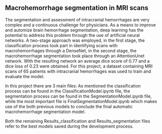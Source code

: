 ## Macrohemorrhage segmentation in MRI scans

The segmentation and assessment of intracranial hemorrhages are very complex and a continuous challenge for physicians.
As a means to improve and automize brain hemorrhage segmentation, deep learning has the potential to address this problem through the use of artificial neural networks.
A two-stage approach was employed, in the first stage, the classification process took part in identifying scans with macrohemorrhages through a DenseNet, in the second stage, the macrohemorrhage segmentation took place through an AttentionUnet network. With the resulting network an average dice score of 0.77 and a dice loss of 0.23 were obtained.
For this project, a dataset containing MRI scans of 65 patients with intracranial hemorrhages was used to train and evaluate the model. 

In this project there are 3 main files: As mentioned the classification process can be found in the ClassificationModel.ipynb file, the segmentation process can be found in the SegmentationModel.ipynb file, while the most important file is FinalSegmentationModel.ipynb which makes use of the both previous models to conclude the final automatic macrohemorrhage segmentation model.

Both the remaining Results_classification and Results_segmentation files refer to the best models saved during the development process.